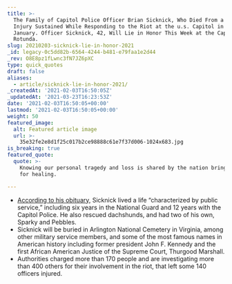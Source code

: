 ```yaml
---
title: >-
  The Family of Capitol Police Officer Brian Sicknick, Who Died From a Head
  Injury Sustained While Responding to the Riot at the u.s. Capitol in Early
  January. Officer Sicknick, 42, Will Lie in Honor This Week at the Capitol
  Rotunda.
slug: 20210203-sicknick-lie-in-honor-2021
_id: legacy-0c5dd82b-6564-4244-b481-e79faa1e2d44
_rev: O8E8pz1fLwnc3fN7JZ6pXC
type: quick_quotes
draft: false
aliases:
  - article/sicknick-lie-in-honor-2021/
_createdAt: '2021-02-03T16:50:05Z'
_updatedAt: '2021-03-23T16:23:53Z'
date: '2021-02-03T16:50:05+00:00'
lastmod: '2021-02-03T16:50:05+00:00'
weight: 50
featured_image:
  alt: Featured article image
  url: >-
    35e32fe2e8d1f25c017b2ce98888c61e7f37d006-1024x683.jpg
is_breaking: true
featured_quote:
  quote: >-
    Knowing our personal tragedy and loss is shared by the nation brings hope
    for healing.

---
```

* [According to his obituary,](https://www.dignitymemorial.com/obituaries/springfield-va/brian-sicknick-9992015) Sicknick lived a life “characterized by public service,” including six years in the National Guard and 12 years with the Capitol Police. He also rescued dachshunds, and had two of his own, Sparky and Pebbles.
* Sicknick will be buried in Arlington National Cemetery in Virginia, among other military service members, and some of the most famous names in American history including former president John F. Kennedy and the first African American Justice of the Supreme Court, Thurgood Marshall.
* Authorities charged more than 170 people and are investigating more than 400 others for their involvement in the riot, that left some 140 officers injured.